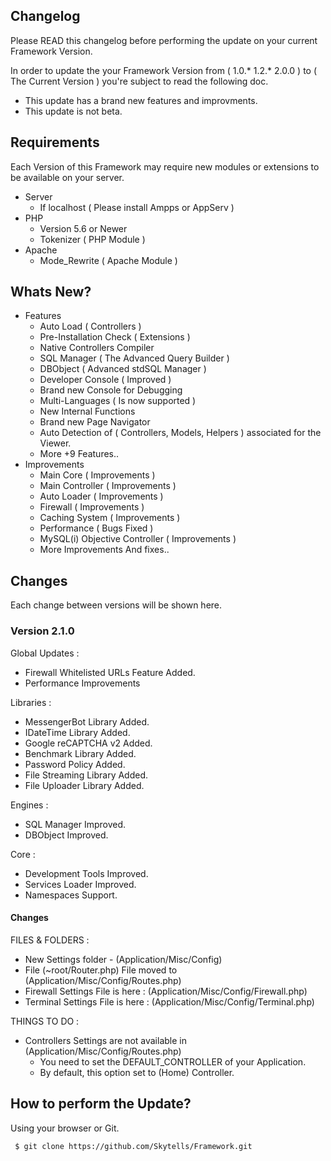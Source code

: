 
## Changelog
Please READ this changelog before performing the update on your current Framework Version.


In order to update the your Framework Version from ( 1.0.* 1.2.* 2.0.0 ) to ( The Current Version ) you're subject to read the following doc.
- This update has a brand new features and improvments.
- This update is not beta.

## Requirements
Each Version of this Framework may require new modules or extensions to be available on your server.

- Server
    - If localhost ( Please install Ampps or AppServ )
- PHP
    - Version 5.6 or Newer
    - Tokenizer ( PHP Module )
- Apache
    - Mode_Rewrite ( Apache Module )





## Whats New?
- Features
    - Auto Load ( Controllers )
    - Pre-Installation Check ( Extensions )
    - Native Controllers Compiler
    - SQL Manager ( The Advanced Query Builder )
    - DBObject ( Advanced stdSQL Manager )
    - Developer Console ( Improved )
    - Brand new Console for Debugging
    - Multi-Languages ( Is now supported )
    - New Internal Functions
    - Brand new Page Navigator
    - Auto Detection of ( Controllers, Models, Helpers ) associated for the Viewer.
    - More +9 Features..
- Improvements
    - Main Core ( Improvements )
    - Main Controller ( Improvements )
    - Auto Loader ( Improvements )
    - Firewall ( Improvements )
    - Caching System ( Improvements )
    - Performance ( Bugs Fixed )
    - MySQL(i) Objective Controller ( Improvements )
    - More Improvements And fixes..


## Changes

Each change between versions will be shown here.

### Version 2.1.0

Global Updates :
  * Firewall Whitelisted URLs Feature Added.
  * Performance Improvements

Libraries :
  * MessengerBot Library Added.
  * IDateTime Library Added.
  * Google reCAPTCHA v2 Added.
  * Benchmark Library Added.
  * Password Policy Added.
  * File Streaming Library Added.
  * File Uploader Library Added.

Engines :
  * SQL Manager Improved.
  * DBObject Improved.

Core :
  * Development Tools Improved.
  * Services Loader Improved.
  * Namespaces Support.



#### Changes

FILES & FOLDERS :
  * New Settings folder - (Application/Misc/Config)
  * File (~root/Router.php) File moved to (Application/Misc/Config/Routes.php)
  * Firewall Settings File is here : (Application/Misc/Config/Firewall.php)
  * Terminal Settings File is here : (Application/Misc/Config/Terminal.php)

THINGS TO DO :
  * Controllers Settings are not available in (Application/Misc/Config/Routes.php)
    * You need to set the DEFAULT_CONTROLLER of your Application.
    * By default, this option set to (Home) Controller.


## How to perform the Update?
Using your browser or Git.

```sh
 $ git clone https://github.com/Skytells/Framework.git
```
